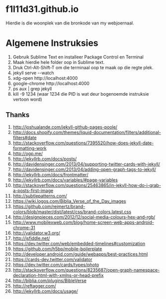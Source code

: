 f1l11d31.github.io
==================

Hierdie is die woonplek van die bronkode van my webjoernaal.

Algemene Instruksies
====================

1. Gebruik Sublime Text en installeer Package Control en Terminal 
1. Maak hierdie hele folder oop in Sublime text.
1. Druk Ctrl-Alt-Shift-T om die terminaal oop te maak op die regte plek.
1. jekyll serve --watch
1. xdg-open http://localhost:4000
1. google-chrome http://localhost:4000
1. ps aux | grep jekyll
1. kill -9 1234 (waar 1234 die PID is wat deur bogenoemde instruksie vertoon word)

Thanks
------

1. http://joshualande.com/jekyll-github-pages-poole/
1. http://docs.shopify.com/themes/liquid-documentation/filters/additional-filters#date
1. http://stackoverflow.com/questions/7395520/how-does-jekyll-date-formatting-work
1. http://ogp.me/
1. http://jekyllrb.com/docs/posts/
1. http://davidensinger.com/2013/04/supporting-twitter-cards-with-jekyll/
1. http://davidensinger.com/2013/04/adding-open-graph-tags-to-jekyll/
1. http://jekyllrb.com/docs/frontmatter/
1. http://jekyllrb.com/docs/variables/#page-variables
1. http://stackoverflow.com/questions/25463865/in-jekyll-how-do-i-grab-a-posts-first-image
1. http://subtlepatterns.com/
1. https://wiki.logos.com/Biblia_Verse_of_the_Day_images
1. https://github.com/reimertz/brand-colors/blob/master/dist/latest/css/brand-colors.latest.css
1. http://designpieces.com/2012/12/social-media-colours-hex-and-rgb/
1. http://www.mobilexweb.com/blog/home-screen-web-apps-android-chrome-31
1. http://validator.w3.org/
1. http://jsfiddle.net/
1. https://dev.twitter.com/web/embedded-timelines#customization
1. https://github.com/h5bp/mobile-boilerplate
1. http://developer.android.com/guide/webapps/best-practices.html
1. https://cards-dev.twitter.com/validator
1. https://dev.twitter.com/cards/types/photo
1. http://stackoverflow.com/questions/8235687/open-graph-namespace-declaration-html-with-xmlns-or-head-prefix
1. http://biblia.com/plugins/BibleVerse
1. http://reftagger.com/
1. http://jekyllrb.com/docs/usage/

